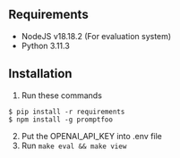 ## Requirements
- NodeJS v18.18.2 (For evaluation system)
- Python 3.11.3

## Installation
1. Run these commands
```
$ pip install -r requirements
$ npm install -g promptfoo
```
2. Put the OPENAI_API_KEY into .env file
3. Run `make eval && make view`



